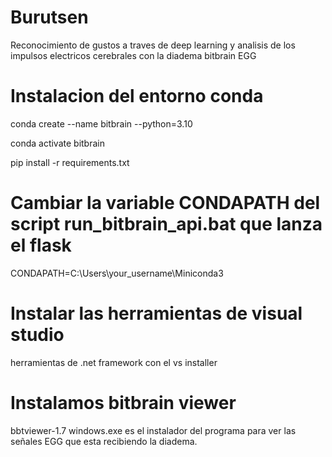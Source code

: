 # Burutsen
Reconocimiento de gustos a traves de deep learning y analisis de los impulsos electricos cerebrales con la diadema bitbrain EGG

# Instalacion del entorno conda

 conda create --name bitbrain --python=3.10
 
 conda activate bitbrain
 
 pip install -r requirements.txt
 
 # Cambiar la variable CONDAPATH del script run_bitbrain_api.bat que lanza el flask 

CONDAPATH=C:\Users\your_username\Miniconda3

# Instalar las herramientas de visual studio
herramientas de .net framework con el vs installer

# Instalamos bitbrain viewer
bbtviewer-1.7 windows.exe es el instalador del programa para ver las señales EGG que esta recibiendo la diadema.